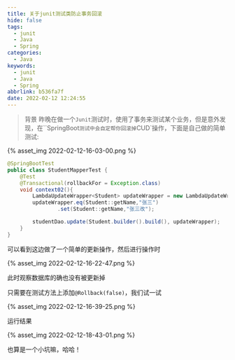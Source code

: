 ```yaml
---
title: 关于junit测试类防止事务回滚
hide: false
tags:
  - junit
  - Java
  - Spring
categories:
  - Java
keywords:
  - junit
  - Java
  - Spring
abbrlink: b536fa7f
date: 2022-02-12 12:24:55
---
```


> 背景
昨晚在做一个`Junit`测试时，使用了事务来测试某个业务，但是意外发现，在``SpringBoot`测试中会自定帮你回滚掉`CUD`操作，下面是自己做的简单测试:

<!-- more -->

{% asset_img 2022-02-12-16-03-00.png %}

```java
@SpringBootTest
public class StudentMapperTest {
    @Test
    @Transactional(rollbackFor = Exception.class)
    void context02(){
        LambdaUpdateWrapper<Student> updateWrapper = new LambdaUpdateWrapper<>();
        updateWrapper.eq(Student::getName,"张三")
                .set(Student::getName,"张三改");

        studentDao.update(Student.builder().build(), updateWrapper);
    }
}
```

可以看到这边做了一个简单的更新操作，然后进行操作时

{% asset_img 2022-02-12-16-22-47.png %}

此时观察数据库的确也没有被更新掉

只需要在测试方法上添加`@Rollback(false)`，我们试一试

{% asset_img 2022-02-12-16-39-25.png %}

运行结果

{% asset_img 2022-02-12-18-43-01.png %}

也算是一个小坑嘛，哈哈！

